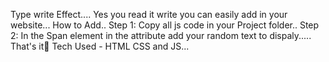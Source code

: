 Type write Effect....
Yes you read it write you can easily add in your website...
How to Add..
Step 1:
Copy all js code in your Project folder..
Step 2:
In the Span element in the attribute add your random text to dispaly.....
That's it🐑
Tech Used - HTML CSS and JS...
